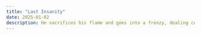 ```yaml
---
title: "Last Insanity"
date: 2025-01-02
description: He sacrifices his flame and goes into a frenzy, dealing continuous damage to enemies around him while also absorbing damage to himself. This makes him a tanky presence in team fights, especially when surrounded by enemies.
---
```

